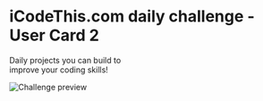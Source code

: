 # iCodeThis.com daily challenge - User Card 2
Daily projects you can build to<br>
improve your coding skills!

![Challenge preview](https://shismqklzntzxworibfn.supabase.co/storage/v1/object/public/previews/2fa5c507-758a-489f-bcc8-956b0c6f5d8e.png)
